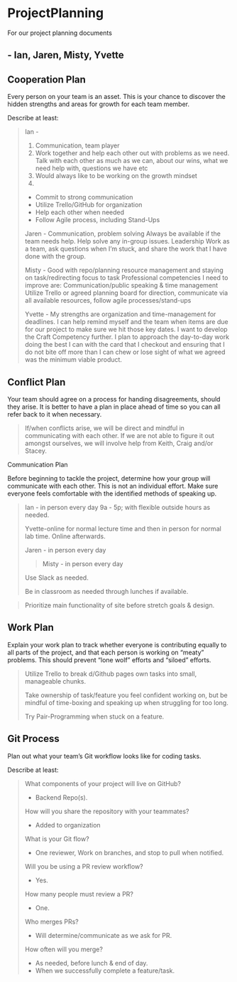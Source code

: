 # ProjectPlanning
For our project planning documents

## - Ian, Jaren, Misty, Yvette

##  Cooperation Plan

Every person on your team is an asset. This is your chance to discover the hidden strengths and areas for growth for each team member.

Describe at least:

>Ian - 
> 1.  Communication, team player
> 2. Work together and help each other out with problems as we need. Talk with each other as much as we can, about our wins, what we need help with, questions we have etc
> 3. Would always like to be working on the growth mindset
>4.
> -  Commit to strong communication
> -  Utilize Trello/GitHub for organization
> -  Help each other when needed
> -  Follow Agile process, including Stand-Ups
>
>
>Jaren - 
>Communication, problem solving
>Always be available if the team needs help. Help solve any in-group issues.
>Leadership
>Work as a team, ask questions when I’m stuck, and share the work that I have done with the group.
>
>
>Misty - Good with repo/planning resource management and staying on task/redirecting focus to task
>Professional competencies I need to improve are: Communication/public speaking & time management
>Utilize Trello or agreed planning board for direction, communicate via all available resources, follow agile processes/stand-ups
>
>
>Yvette - My strengths are organization and time-management for deadlines.  I can help remind myself and the team when items are due for our project to make sure we hit those key dates.  I want to develop the Craft Competency further.  I plan to approach the day-to-day work doing the best I can with the card that I checkout and ensuring that I do not bite off more than I can chew or lose sight of what we agreed was the minimum viable product.


##  Conflict Plan

Your team should agree on a process for handing disagreements, should they arise. It is better to have a plan in place ahead of time so you can all refer back to it when necessary.

>If/when conflicts arise, we will be direct and mindful in communicating with each other. If we are not able to figure it out amongst ourselves, we will involve help from Keith, Craig and/or Stacey.


Communication Plan

Before beginning to tackle the project, determine how your group will communicate with each other. This is not an individual effort. Make sure everyone feels comfortable with the identified methods of speaking up.

>Ian - in person every day 9a - 5p; with flexible outside hours as needed.  
>
>Yvette-online for normal lecture time and then in person for normal lab time.  Online afterwards.
>>
>Jaren - in person every day
>>
>>Misty - in person every day
>
>Use Slack as needed.
>
>Be in classroom as needed through lunches if available.

>Prioritize main functionality of site before stretch goals & design.

##  Work Plan

Explain your work plan to track whether everyone is contributing equally to all parts of the project, and that each person is working on “meaty” problems. This should prevent “lone wolf” efforts and “siloed” efforts.

>Utilize Trello to break d/Github pages own tasks into small, manageable chunks.
>
>Take ownership of task/feature you feel confident working on, but be mindful of time-boxing and speaking up when struggling for too long.
>
>Try Pair-Programming when stuck on a feature.

##  Git Process

Plan out what your team’s Git workflow looks like for coding tasks.

Describe at least:

>What components of your project will live on GitHub?
>  -  Backend Repo(s).
>
>How will you share the repository with your teammates?
> -  Added to organization
>
>What is your Git flow?
> -  One reviewer, Work on branches, and stop to pull when notified.
>
>Will you be using a PR review workflow?
> -  Yes.
>
>How many people must review a PR?
> -  One.
>
>Who merges PRs?
> - Will determine/communicate as we ask for PR.
>
>How often will you merge?
> -  As needed, before lunch & end of day.
> -  When we successfully complete a feature/task.
